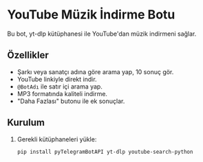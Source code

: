 # YouTube Müzik İndirme Botu

Bu bot, yt-dlp kütüphanesi ile YouTube'dan müzik indirmeni sağlar.

## Özellikler
- Şarkı veya sanatçı adına göre arama yap, 10 sonuç gör.
- YouTube linkiyle direkt indir.
- `@BotAdı` ile satır içi arama yap.
- MP3 formatında kaliteli indirme.
- "Daha Fazlası" butonu ile ek sonuçlar.

## Kurulum
1. Gerekli kütüphaneleri yükle:
   ```bash
   pip install pyTelegramBotAPI yt-dlp youtube-search-python
